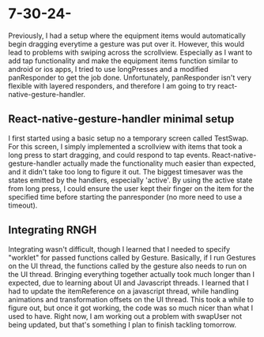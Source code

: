 # 7-30-24-
Previously, I had a setup where the equipment items would automatically begin dragging everytime a gesture was put over it. However, this would lead to problems with swiping across the scrollview. Especially as I want to add tap functionality and make the equipment items function similar to android or ios apps, I tried to use longPresses and a modified panResponder to get the job done. Unfortunately, panResponder isn't very flexible with layered responders, and therefore I am going to try react-native-gesture-handler.

## React-native-gesture-handler minimal setup
I first started using a basic setup no a temporary screen called TestSwap. For this screen, I simply implemented a scrollview with items that took a long press to start dragging, and could respond to tap events. React-native-gesture-handler actually made the functionality much easier than expected, and it didn't take too long to figure it out. The biggest timesaver was the states emitted by the handlers, especially 'active'. By using the active state from long press, I could ensure the user kept their finger on the item for the specified time before starting the panresponder (no more need to use a timeout).

## Integrating RNGH
Integrating wasn't difficult, though I learned that I needed to specify "worklet" for passed functions called by Gesture. Basically, if I run Gestures on the UI thread, the functions called by the gesture also needs to run on the UI thread. Bringing everything together actually took much longer than I expected, due to learning about UI and Javascript threads. I learned that I had to update the itemReference on a javascript thread, while handling animations and transformation offsets on the UI thread. This took a while to figure out, but once it got working, the code was so much nicer than what I used to have. Right now, I am working out a problem with swapUser not being updated, but that's something I plan to finish tackling tomorrow.
